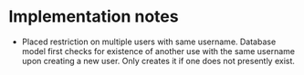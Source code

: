 # Implementation notes

* Placed restriction on multiple users with same username. Database model first checks for existence of another use with the same username upon creating a new user. Only creates it if one does not presently exist.
